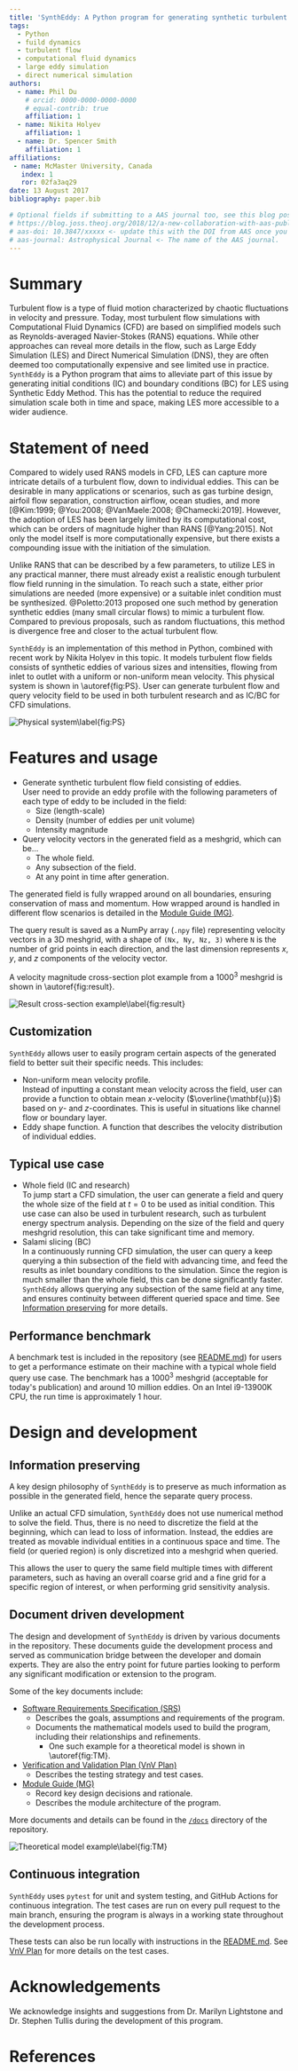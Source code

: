 ```yaml
---
title: 'SynthEddy: A Python program for generating synthetic turbulent flow fields'
tags:
  - Python
  - fuild dynamics
  - turbulent flow
  - computational fluid dynamics
  - large eddy simulation
  - direct numerical simulation
authors:
  - name: Phil Du
    # orcid: 0000-0000-0000-0000
    # equal-contrib: true
    affiliation: 1
  - name: Nikita Holyev
    affiliation: 1
  - name: Dr. Spencer Smith
    affiliation: 1
affiliations:
 - name: McMaster University, Canada
   index: 1
   ror: 02fa3aq29
date: 13 August 2017
bibliography: paper.bib

# Optional fields if submitting to a AAS journal too, see this blog post:
# https://blog.joss.theoj.org/2018/12/a-new-collaboration-with-aas-publishing
# aas-doi: 10.3847/xxxxx <- update this with the DOI from AAS once you know it.
# aas-journal: Astrophysical Journal <- The name of the AAS journal.
---
```


# Summary

Turbulent flow is a type of fluid motion characterized by chaotic fluctuations in velocity and pressure.
Today, most turbulent flow simulations with Computational Fluid Dynamics (CFD) are based on simplified models such as Reynolds-averaged Navier-Stokes (RANS) equations.
While other approaches can reveal more details in the flow, such as Large Eddy Simulation (LES) and Direct Numerical Simulation (DNS), they are often deemed too computationally expensive and see limited use in practice.
`SynthEddy` is a Python program that aims to alleviate part of this issue by generating initial conditions (IC) and boundary conditions (BC) for LES using Synthetic Eddy Method.
This has the potential to reduce the required simulation scale both in time and space, making LES more accessible to a wider audience.


# Statement of need

Compared to widely used RANS models in CFD, LES can capture more intricate details of a turbulent flow, down to individual eddies.
This can be desirable in many applications or scenarios, such as gas turbine design, airfoil flow separation, construction airflow, ocean studies, and more [@Kim:1999; @You:2008; @VanMaele:2008; @Chamecki:2019].
However, the adoption of LES has been largely limited by its computational cost, which can be orders of magnitude higher than RANS [@Yang:2015]. 
Not only the model itself is more computationally expensive, but there exists a compounding issue with the initiation of the simulation.

Unlike RANS that can be described by a few parameters, to utilize LES in any practical manner, there must already exist a realistic enough turbulent flow field running in the simulation.
To reach such a state, either prior simulations are needed (more expensive) or a suitable inlet condition must be synthesized.
@Poletto:2013 proposed one such method by generation synthetic eddies (many small circular flows) to mimic a turbulent flow.
Compared to previous proposals, such as random fluctuations, this method is divergence free and closer to the actual turbulent flow.

`SynthEddy` is an implementation of this method in Python, combined with recent work by Nikita Holyev in this topic. 
It models turbulent flow fields consists of synthetic eddies of various sizes and intensities, flowing from inlet to outlet with a uniform or non-uniform mean velocity.
This physical system is shown in \autoref{fig:PS}.
User can generate turbulent flow and query velocity field to be used in both turbulent research and as IC/BC for CFD simulations.

![Physical system\label{fig:PS}](PS.png)

# Features and usage
- Generate synthetic turbulent flow field consisting of eddies.  
  User need to provide an eddy profile with the following parameters of each type of eddy to be included in the field:
    - Size (length-scale)
    - Density (number of eddies per unit volume)
    - Intensity magnitude  
- Query velocity vectors in the generated field as a meshgrid, which can be...
    - The whole field.
    - Any subsection of the field.
    - At any point in time after generation.

The generated field is fully wrapped around on all boundaries, ensuring conservation of mass and momentum. How wrapped around is handled in different flow scenarios is detailed in the [Module Guide (MG)](https://github.com/omltcat/turbulent-flow/blob/main/docs/Design/SoftArchitecture/MG.pdf).

The query result is saved as a NumPy array (`.npy` file) representing velocity vectors in a 3D meshgrid, with a shape of `(Nx, Ny, Nz, 3)` where `N` is the number of grid points in each direction, and the last dimension represents $x$, $y$, and $z$ components of the velocity vector.

A velocity magnitude cross-section plot example from a $1000^3$ meshgrid is shown in \autoref{fig:result}.

![Result cross-section example\label{fig:result}](result.png)

## Customization
`SynthEddy` allows user to easily program certain aspects of the generated field to better suit their specific needs. This includes:
- Non-uniform mean velocity profile.  
  Instead of inputting a constant mean velocity across the field, user can provide a function to obtain mean $x$-velocity ($\overline{\mathbf{u}}$) based on $y$- and $z$-coordinates. This is useful in situations like channel flow or boundary layer.
- Eddy shape function.
  A function that describes the velocity distribution of individual eddies.

## Typical use case
- Whole field (IC and research)  
  To jump start a CFD simulation, the user can generate a field and query the whole size of the field at $t=0$ to be used as initial condition. This use case can also be used in turbulent research, such as turbulent energy spectrum analysis. Depending on the size of the field and query meshgrid resolution, this can take significant time and memory.
- Salami slicing (BC)  
  In a continuously running CFD simulation, the user can query a keep querying a thin subsection of the field with advancing time, and feed the results as inlet boundary conditions to the simulation. Since the region is much smaller than the whole field, this can be done significantly faster.  
  `SynthEddy` allows querying any subsection of the same field at any time, and ensures continuity between different queried space and time. See [Information preserving](#information-preserving) for more details.

## Performance benchmark
A benchmark test is included in the repository (see [README.md](https://github.com/omltcat/turbulent-flow/blob/main/README.md#running-the-test-cases)) for users to get a performance estimate on their machine with a typical whole field query use case. The benchmark has a $1000^3$ meshgrid (acceptable for today's publication) and around 10 million eddies. On an Intel i9-13900K CPU, the run time is approximately 1 hour.

# Design and development
## Information preserving
A key design philosophy of `SynthEddy` is to preserve as much information as possible in the generated field, hence the separate query process.

Unlike an actual CFD simulation, `SynthEddy` does not use numerical method to solve the field. Thus, there is no need to discretize the field at the beginning, which can lead to loss of information. Instead, the eddies are treated as movable individual entities in a continuous space and time. The field (or queried region) is only discretized into a meshgrid when queried.

This allows the user to query the same field multiple times with different parameters, such as having an overall coarse grid and a fine grid for a specific region of interest, or when performing grid sensitivity analysis.

## Document driven development
The design and development of `SynthEddy` is driven by various documents in the repository. These documents guide the development process and served as communication bridge between the developer and domain experts. They are also the entry point for future parties looking to perform any significant modification or extension to the program.

Some of the key documents include:
- [Software Requirements Specification (SRS)](https://github.com/omltcat/turbulent-flow/blob/main/docs/SRS/SRS.pdf)
  - Describes the goals, assumptions and requirements of the program.
  - Documents the mathematical models used to build the program, including their relationships and refinements.
    - One such example for a theoretical model is shown in \autoref{fig:TM}.
- [Verification and Validation Plan (VnV Plan)](https://github.com/omltcat/turbulent-flow/blob/main/docs/VnVPlan/VnVPlan.pdf)
  - Describes the testing strategy and test cases.
- [Module Guide (MG)](https://github.com/omltcat/turbulent-flow/blob/main/docs/Design/SoftArchitecture/MG.pdf)
  - Record key design decisions and rationale.
  - Describes the module architecture of the program.

More documents and details can be found in the [`/docs`](https://github.com/omltcat/turbulent-flow/tree/main/docs) directory of the repository.

![Theoretical model example\label{fig:TM}](TM2.png)

## Continuous integration
`SynthEddy` uses `pytest` for unit and system testing, and GitHub Actions for continuous integration. The test cases are run on every pull request to the main branch, ensuring the program is always in a working state throughout the development process.

These tests can also be run locally with instructions in the [README.md](https://github.com/omltcat/turbulent-flow/blob/main/README.md#running-the-test-cases). See [VnV Plan](https://github.com/omltcat/turbulent-flow/blob/main/docs/VnVPlan/VnVPlan.pdf) for more details on the test cases.

# Acknowledgements

We acknowledge insights and suggestions from Dr. Marilyn Lightstone and Dr. Stephen Tullis during the development of this program.

# References